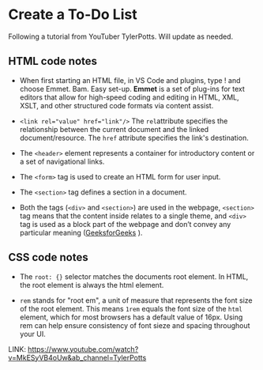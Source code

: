 # Create a To-Do List

Following a tutorial from YouTuber TylerPotts. Will update as needed.

## HTML code notes
* When first starting an HTML file, in VS Code and plugins, type ! and choose Emmet. Bam. Easy set-up. **Emmet** is a set of plug-ins for text editors that allow for high-speed coding and editing in HTML, XML, XSLT, and other structured code formats via content assist. 

* `<link rel="value" href="link"/>` The `rel`attribute specifies the relationship between the current document and the linked document/resource. The `href` attribute specifies the link's destination.

* The `<header>` element represents a container for introductory content or a set of navigational links.

* The `<form>` tag is used to create an HTML form for user input.

* The `<section>` tag defines a section in a document.

* Both the tags (`<div>` and `<section>`) are used in the webpage, `<section>` tag means that the content inside relates to a single theme, and `<div>` tag is used as a block part of the webpage and don’t convey any particular meaning ([GeeksforGeeks](https://www.geeksforgeeks.org/what-is-the-difference-between-section-and-div-tags-in-html/#:~:text=Both%20the%20tags%20(,is%20called%20a%20division%20tag.)) ). 

## CSS code notes
* The `root: {}` selector matches the documents root element. In HTML, the root element is always the html element.

* `rem` stands for "root em", a unit of measure that represents the font size of the root element. This means `1rem` equals the font size of the `html` element, which for most browsers has a default value of 16px. Using rem can help ensure consistency of font sieze and spacing throughout your UI.

LINK:
https://www.youtube.com/watch?v=MkESyVB4oUw&ab_channel=TylerPotts